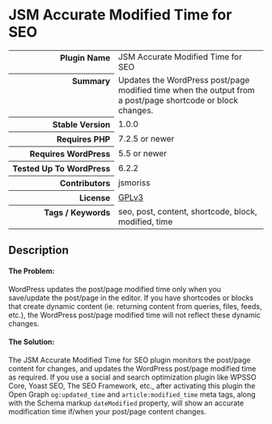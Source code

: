 <h1>JSM Accurate Modified Time for SEO</h1>

<table>
<tr><th align="right" valign="top" nowrap>Plugin Name</th><td>JSM Accurate Modified Time for SEO</td></tr>
<tr><th align="right" valign="top" nowrap>Summary</th><td>Updates the WordPress post/page modified time when the output from a post/page shortcode or block changes.</td></tr>
<tr><th align="right" valign="top" nowrap>Stable Version</th><td>1.0.0</td></tr>
<tr><th align="right" valign="top" nowrap>Requires PHP</th><td>7.2.5 or newer</td></tr>
<tr><th align="right" valign="top" nowrap>Requires WordPress</th><td>5.5 or newer</td></tr>
<tr><th align="right" valign="top" nowrap>Tested Up To WordPress</th><td>6.2.2</td></tr>
<tr><th align="right" valign="top" nowrap>Contributors</th><td>jsmoriss</td></tr>
<tr><th align="right" valign="top" nowrap>License</th><td><a href="https://www.gnu.org/licenses/gpl.txt">GPLv3</a></td></tr>
<tr><th align="right" valign="top" nowrap>Tags / Keywords</th><td>seo, post, content, shortcode, block, modified, time</td></tr>
</table>

<h2>Description</h2>

<h4>The Problem:</h4>

<p>WordPress updates the post/page modified time only when you save/update the post/page in the editor. If you have shortcodes or blocks that create dynamic content (ie. returning content from queries, files, feeds, etc.), the WordPress post/page modified time will not reflect these dynamic changes.</p>

<h4>The Solution:</h4>

<p>The JSM Accurate Modified Time for SEO plugin monitors the post/page content for changes, and updates the WordPress post/page modified time as required. If you use a social and search optimization plugin like WPSSO Core, Yoast SEO, The SEO Framework, etc., after activating this plugin the Open Graph <code>og:updated_time</code> and <code>article:modified_time</code> meta tags, along with the Schema markup <code>dateModified</code> property, will show an accurate modification time if/when your post/page content changes.</p>

